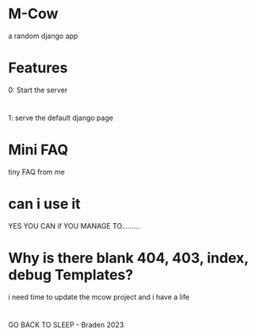# M-Cow
a random django app
# Features
0: Start the server
# 
1: serve the default django page
# Mini FAQ
tiny FAQ from me
# can i use it
YES YOU CAN if YOU MANAGE TO.........
# Why is there blank 404, 403, index, debug Templates?
i need time to update the mcow project and i have a life
# 
# 
# 
# 
# 
GO BACK TO SLEEP - Braden 2023



